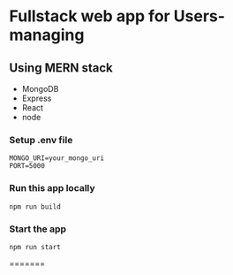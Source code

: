 
# Fullstack web app for Users-managing
## Using MERN stack
- MongoDB
- Express
- React
- node



### Setup .env file

```shell
MONGO_URI=your_mongo_uri
PORT=5000
```

### Run this app locally

```shell
npm run build
```

### Start the app

```shell
npm run start
```


=======


